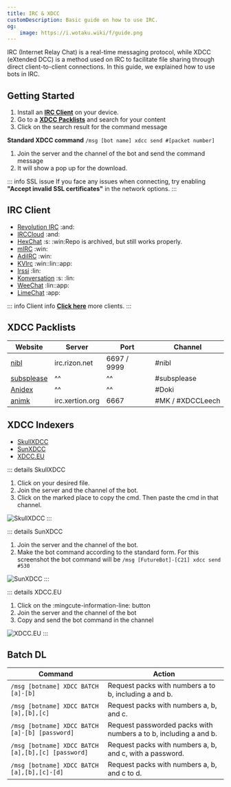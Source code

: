 ```yaml
---
title: IRC & XDCC
customDescription: Basic guide on how to use IRC.
og:
    image: https://i.wotaku.wiki/f/guide.png
---
```



<GradientCard title="IRC & XDCC" description="Basic guide on how to use IRC" theme="turquoise" variant="thin"/>

IRC (Internet Relay Chat) is a real-time messaging protocol, while XDCC (eXtended DCC) is a method used on IRC to facilitate file sharing through direct client-to-client connections. In this guide, we explained how to use bots in IRC.
<br>

## Getting Started
1. Install an [**IRC Client**](#irc-client) on your device.
2. Go to a [**XDCC Packlists**](#xdcc-packlists) and search for your content
3. Click on the search result for the command message 

**Standard XDCC command** `/msg [bot name] xdcc send #[packet number]`


1. Join the server and the channel of the bot and send the command message
2. It will show a pop up for the download.

::: info SSL issue
If you face any issues when connecting, try enabling **"Accept invalid SSL certificates"** in the network options.
:::


## IRC Client
- [Revolution IRC](https://f-droid.org/packages/io.mrarm.irc/) :and:
- [IRCCloud](https://github.com/irccloud/android) :and:
- [HexChat](https://hexchat.github.io/)	:s: :win:<tooltip>Repo is archived, but still works properly.</tooltip>
- [mIRC](https://www.mirc.com/)	:win:
- [AdiIRC](https://adiirc.com/)	:win:
- [KVIrc](https://github.com/kvirc/KVIrc/releases) :win::lin::app:
- [Irssi](https://irssi.org/) :lin:
- [Konversation](https://flathub.org/en/apps/org.kde.konversation) :s: :lin:
- [WeeChat](https://weechat.org/) :lin::app:
- [LimeChat](https://apps.apple.com/us/app/limechat/id414030210) :app:


::: info Client info
[**Click here**](https://ircv3.net/software/clients) more clients.
:::


## XDCC Packlists
| Website | Server | Port | Channel |
|-|-|-|-|
| [nibl](https://nibl.co.uk/search) | irc.rizon.net | 6697 / 9999 | #nibl |
| [subsplease](https://subsplease.org/xdcc/) | ^^ | ^^ | #subsplease |
| [Anidex](https://xdcc.anidex.moe/) | ^^ | ^^ | #Doki |
| [animk](https://animk.info/xdcc/) | irc.xertion.org | 6667 | #MK / #XDCCLeech |

## XDCC Indexers
- [SkullXDCC](https://skullxdcc.com/)
- [SunXDCC](https://sunxdcc.com/)
- [XDCC.EU](https://www.xdcc.eu/)

::: details SkullXDCC
1. Click on your desired file.
2. Join the server and the channel of the bot. 
3. Click on the marked place to copy the cmd. Then paste the cmd in that channel.

![SkullXDCC](/ss/irc/skull.webp)
:::

::: details SunXDCC
1. Join the server and the channel of the bot. 
2. Make the bot command according to the standard form. For this screenshot the bot command will be `/msg [FutureBot]-[C21] xdcc send #530`

![SunXDCC](/ss/irc/sunxdcc.png)
:::

::: details XDCC.EU
1. Click on the :mingcute-information-line: button
2. Join the server and the channel of the bot
3. Copy and send the bot command in the channel

![XDCC.EU](/ss/irc/xdcceu.png)
:::

## Batch DL

| Command                                      | Action                                                             |
|----------------------------------------------|--------------------------------------------------------------------|
| `/msg [botname] XDCC BATCH [a]-[b]`         | Request packs with numbers a to b, including a and b.             |
| `/msg [botname] XDCC BATCH [a],[b],[c]`     | Request packs with numbers a, b, and c.                           |
| `/msg [botname] XDCC BATCH [a]-[b] [password]` | Request passworded packs with numbers a to b, including a and b. |
| `/msg [botname] XDCC BATCH [a],[b],[c] [password]` | Request packs with numbers a, b, and c, with a password. |
| `/msg [botname] XDCC BATCH [a],[b],[c]-[d]` | Request packs with numbers a, b, and c to d.                      |

